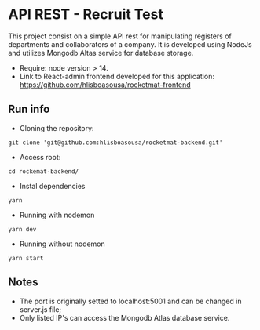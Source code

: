# API REST - Recruit Test

This project consist on a simple API rest for manipulating registers of departments and collaborators of a company.
It is developed using NodeJs and utilizes Mongodb Altas service for database storage.

- Require: node version > 14.
- Link to React-admin frontend developed for this application: https://github.com/hlisboasousa/rocketmat-frontend


## Run info
- Cloning the repository:
```
git clone 'git@github.com:hlisboasousa/rocketmat-backend.git'
```
- Access root:
```
cd rockemat-backend/
```
- Instal dependencies
```
yarn
```
- Running with nodemon
```
yarn dev
```
- Running without nodemon
```
yarn start
```
## Notes
- The port is originally setted to localhost:5001 and can be changed in server.js file;
- Only listed IP's can access the Mongodb Atlas database service.
